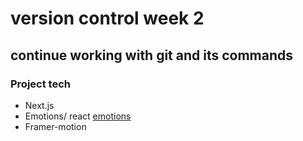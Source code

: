 # version control week 2

## continue working with git and its commands

### Project tech

- Next.js
- Emotions/ react [emotions](https://emotion.sh/ "Emotions website")
- Framer-motion